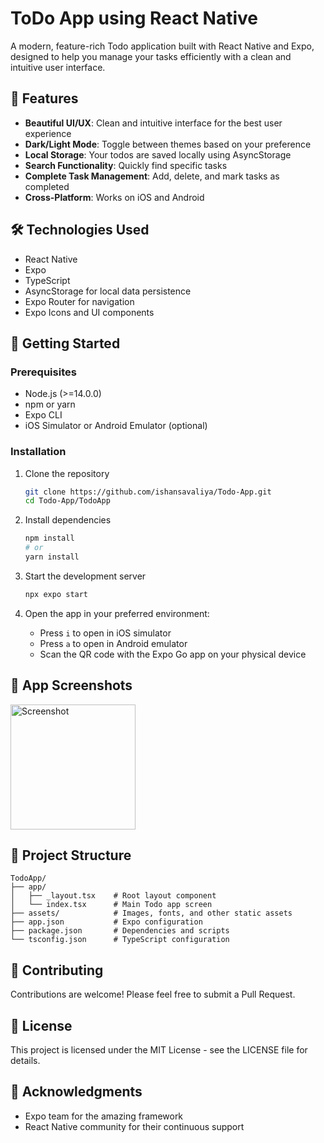 # ToDo App using React Native

A modern, feature-rich Todo application built with React Native and Expo, designed to help you manage your tasks efficiently with a clean and intuitive user interface.



## 📱 Features

- **Beautiful UI/UX**: Clean and intuitive interface for the best user experience
- **Dark/Light Mode**: Toggle between themes based on your preference
- **Local Storage**: Your todos are saved locally using AsyncStorage
- **Search Functionality**: Quickly find specific tasks
- **Complete Task Management**: Add, delete, and mark tasks as completed
- **Cross-Platform**: Works on iOS and Android

## 🛠️ Technologies Used

- React Native
- Expo
- TypeScript
- AsyncStorage for local data persistence
- Expo Router for navigation
- Expo Icons and UI components

## 🚀 Getting Started

### Prerequisites

- Node.js (>=14.0.0)
- npm or yarn
- Expo CLI
- iOS Simulator or Android Emulator (optional)

### Installation

1. Clone the repository

   ```bash
   git clone https://github.com/ishansavaliya/Todo-App.git
   cd Todo-App/TodoApp
   ```

2. Install dependencies

   ```bash
   npm install
   # or
   yarn install
   ```

3. Start the development server

   ```bash
   npx expo start
   ```

4. Open the app in your preferred environment:
   - Press `i` to open in iOS simulator
   - Press `a` to open in Android emulator
   - Scan the QR code with the Expo Go app on your physical device

## 📸 App Screenshots



<img width="200" alt="Screenshot " src="https://github.com/user-attachments/assets/8cefc076-f524-40aa-b74e-4d3e41064dba" />




## 🧩 Project Structure

```
TodoApp/
├── app/
│   ├── _layout.tsx    # Root layout component
│   └── index.tsx      # Main Todo app screen
├── assets/            # Images, fonts, and other static assets
├── app.json           # Expo configuration
├── package.json       # Dependencies and scripts
└── tsconfig.json      # TypeScript configuration
```

## 🤝 Contributing

Contributions are welcome! Please feel free to submit a Pull Request.

## 📝 License

This project is licensed under the MIT License - see the LICENSE file for details.

## 🙏 Acknowledgments

- Expo team for the amazing framework
- React Native community for their continuous support
